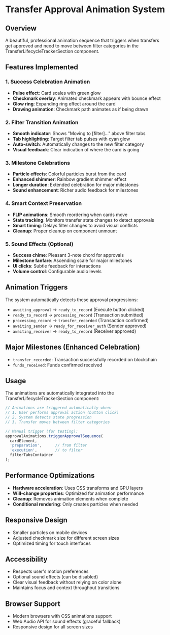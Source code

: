 # Transfer Approval Animation System

## Overview
A beautiful, professional animation sequence that triggers when transfers get approved and need to move between filter categories in the TransferLifecycleTrackerSection component.

## Features Implemented

### 1. Success Celebration Animation
- **Pulse effect**: Card scales with green glow
- **Checkmark overlay**: Animated checkmark appears with bounce effect
- **Glow ring**: Expanding ring effect around the card
- **Drawing animation**: Checkmark path animates as if being drawn

### 2. Filter Transition Animation
- **Smooth indicator**: Shows "Moving to [filter]..." above filter tabs
- **Tab highlighting**: Target filter tab pulses with cyan glow
- **Auto-switch**: Automatically changes to the new filter category
- **Visual feedback**: Clear indication of where the card is going

### 3. Milestone Celebrations
- **Particle effects**: Colorful particles burst from the card
- **Enhanced shimmer**: Rainbow gradient shimmer effect
- **Longer duration**: Extended celebration for major milestones
- **Sound enhancement**: Richer audio feedback for milestones

### 4. Smart Context Preservation
- **FLIP animations**: Smooth reordering when cards move
- **State tracking**: Monitors transfer state changes to detect approvals
- **Smart timing**: Delays filter changes to avoid visual conflicts
- **Cleanup**: Proper cleanup on component unmount

### 5. Sound Effects (Optional)
- **Success chime**: Pleasant 3-note chord for approvals
- **Milestone fanfare**: Ascending scale for major milestones  
- **UI clicks**: Subtle feedback for interactions
- **Volume control**: Configurable audio levels

## Animation Triggers

The system automatically detects these approval progressions:
- `awaiting_approval` → `ready_to_record` (Execute button clicked)
- `ready_to_record` → `processing_record` (Transaction submitted)
- `processing_record` → `transfer_recorded` (Transaction confirmed)
- `awaiting_sender` → `ready_for_receiver_auth` (Sender approved)
- `awaiting_receiver` → `ready_to_record` (Receiver approved)

## Major Milestones (Enhanced Celebration)
- `transfer_recorded`: Transaction successfully recorded on blockchain
- `funds_received`: Funds confirmed received

## Usage

The animations are automatically integrated into the TransferLifecycleTrackerSection component:

```typescript
// Animations are triggered automatically when:
// 1. User performs approval action (button click)
// 2. System detects state progression 
// 3. Transfer moves between filter categories

// Manual trigger (for testing):
approvalAnimations.triggerApprovalSequence(
  cardElement,
  'preparation',      // from filter
  'execution',        // to filter
  filterTabsContainer
);
```

## Performance Optimizations

- **Hardware acceleration**: Uses CSS transforms and GPU layers
- **Will-change properties**: Optimized for animation performance
- **Cleanup**: Removes animation elements when complete
- **Conditional rendering**: Only creates particles when needed

## Responsive Design

- Smaller particles on mobile devices
- Adjusted checkmark size for different screen sizes
- Optimized timing for touch interfaces

## Accessibility

- Respects user's motion preferences
- Optional sound effects (can be disabled)
- Clear visual feedback without relying on color alone
- Maintains focus and context throughout transitions

## Browser Support

- Modern browsers with CSS animations support
- Web Audio API for sound effects (graceful fallback)
- Responsive design for all screen sizes